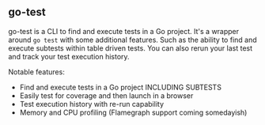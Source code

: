 ## go-test

go-test is a CLI to find and execute tests in a Go project. It's a wrapper
around `go test` with some additional features. Such as the ability to find and
execute subtests within table driven tests. You can also rerun your last test and track your test execution history.


Notable features:
- Find and execute tests in a Go project INCLUDING SUBTESTS
- Easily test for coverage and then launch in a browser
- Test execution history with re-run capability
- Memory and CPU profiling (Flamegraph support coming somedayish)
